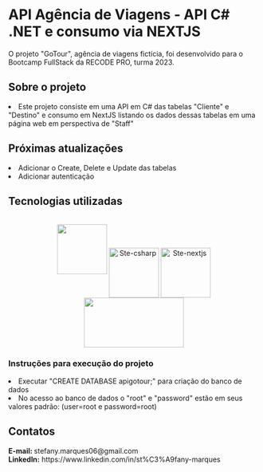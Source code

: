 # API Agência de Viagens - API C# .NET e consumo via NEXTJS

<p> O projeto "GoTour", agência de viagens fictícia, foi desenvolvido para o Bootcamp FullStack da RECODE PRO, turma 2023.  </p>
    
<h2> Sobre o projeto </h2>

<li> Este projeto consiste em uma API em C# das tabelas "Cliente" e "Destino" e consumo em NextJS listando os dados dessas tabelas em uma página web em perspectiva de "Staff" </li>

<h2> Próximas atualizações </h2>

  <li> Adicionar o Create, Delete e Update das tabelas</li>
  <li> Adicionar autenticação </li>
    
</ol>

<h2>Tecnologias utilizadas </h2>

<div style="display: inline_block" align="center"><br>

<img src="https://cdn.jsdelivr.net/gh/devicons/devicon/icons/mysql/mysql-original.svg" width="100" height="100"/> 
<img align="center" alt="Ste-csharp" height="100" width="100" src="https://growiz.com.br/wp-content/uploads/2020/08/kisspng-c-programming-language-logo-microsoft-visual-stud-atlas-portfolio-5b899192d7c600.1628571115357423548838.png"> 
<img align="center" alt="Ste-nextjs" height="100" width="100" src="https://miro.medium.com/v2/resize:fit:720/format:webp/1*W0fC854FAMD1EP60bnl2lg.png">
<img src="https://static1.smartbear.co/swagger/media/assets/images/swagger_logo.svg" width="200" height="100"/> 
 

</div>

<h3> Instruções para execução do projeto </h3>
<li> Executar "CREATE DATABASE apigotour;" para criação do banco de dados </li>
<li> No acesso ao banco de dados o "root" e "password" estão em seus valores padrão: (user=root e password=root) </li>


<h2> Contatos </h2>
<strong> E-mail: </strong> stefany.marques06@gmail.com<br>
<strong>LinkedIn:</strong> https://www.linkedin.com/in/st%C3%A9fany-marques 
